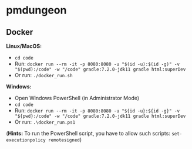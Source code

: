 # pmdungeon

## Docker

**Linux/MacOS:**
- `cd code`
- Run: `docker run --rm -it -p 8080:8080 -u "$(id -u):$(id -g)" -v "$(pwd):/code" -w "/code" gradle:7.2.0-jdk11 gradle html:superDev`
- Or run: `./docker_run.sh`

**Windows:**
- Open Windows PowerShell (in Administrator Mode)
- `cd code`
- Run: `docker run --rm -it -p 8080:8080 -u "${id -u}:${id -g}" -v "${pwd}:/code" -w "/code" gradle:7.2.0-jdk11 gradle html:superDev`
- Or run: `.\docker_run.ps1`

(**Hints:** To run the PowerShell script, you have to allow such scripts: `set-executionpolicy remotesigned`)
